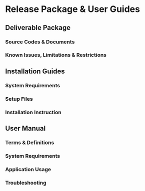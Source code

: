 # Release Package & User Guides

## Deliverable Package

### Source Codes & Documents


### Known Issues, Limitations & Restrictions



## Installation Guides

### System Requirements


### Setup Files


### Installation Instruction



## User Manual

### Terms & Definitions


### System Requirements


### Application Usage


### Troubleshooting

